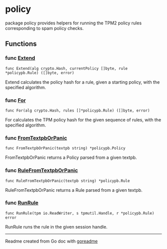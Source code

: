 # policy

package policy provides helpers for running the TPM2 policy rules
corresponding to spam policy checks.

## Functions

### func [Extend](/pkg/policy/policy.go#L34)

`func Extend(alg crypto.Hash, currentPolicy []byte, rule *policypb.Rule) ([]byte, error)`

Extend calculates the policy hash for a rule, given a starting policy, with the specified algorithm.

### func [For](/pkg/policy/policy.go#L21)

`func For(alg crypto.Hash, rules []*policypb.Rule) ([]byte, error)`

For calculates the TPM policy hash for the given sequence of rules, with the specified algorithm.

### func [FromTextpbOrPanic](/pkg/policy/policy.go#L122)

`func FromTextpbOrPanic(textpb string) *policypb.Policy`

FromTextpbOrPanic returns a Policy parsed from a given textpb.

### func [RuleFromTextpbOrPanic](/pkg/policy/policy.go#L131)

`func RuleFromTextpbOrPanic(textpb string) *policypb.Rule`

RuleFromTextpbOrPanic returns a Rule parsed from a given textpb.

### func [RunRule](/pkg/policy/policy.go#L44)

`func RunRule(tpm io.ReadWriter, s tpmutil.Handle, r *policypb.Rule) error`

RunRule runs the rule in the given session handle.

---
Readme created from Go doc with [goreadme](https://github.com/posener/goreadme)

